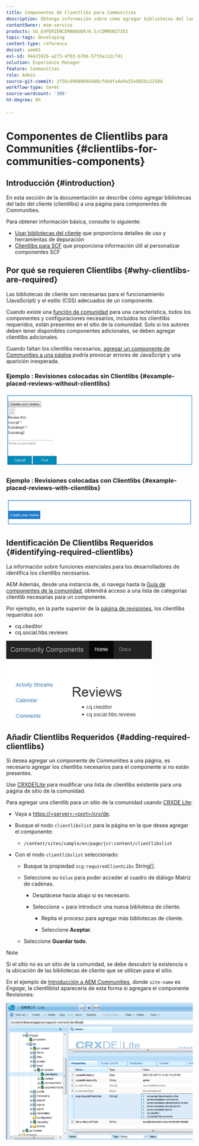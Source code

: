 ```yaml
---
title: Componentes de Clientlibs para Communities
description: Obtenga información sobre cómo agregar bibliotecas del lado del cliente (clientlibs) a una página para que pueda recopilar detalles de uso y utilizar herramientas de depuración para componentes de Communities.
contentOwner: msm-service
products: SG_EXPERIENCEMANAGER/6.5/COMMUNITIES
topic-tags: developing
content-type: reference
docset: aem65
exl-id: 94415926-a273-4f03-b7b6-57fdac12c741
solution: Experience Manager
feature: Communities
role: Admin
source-git-commit: 1f56c99980846400cfde8fa4e9a55e885bc2258d
workflow-type: tm+mt
source-wordcount: '388'
ht-degree: 0%

---
```


# Componentes de Clientlibs para Communities {#clientlibs-for-communities-components}

## Introducción {#introduction}

En esta sección de la documentación se describe cómo agregar bibliotecas del lado del cliente (clientlibs) a una página para componentes de Communities.

Para obtener información básica, consulte lo siguiente:

* [Usar bibliotecas del cliente](/help/sites-developing/clientlibs.md) que proporciona detalles de uso y herramientas de depuración
* [Clientlibs para SCF](/help/communities/client-customize.md#clientlibs) que proporciona información útil al personalizar componentes SCF


## Por qué se requieren Clientlibs {#why-clientlibs-are-required}

Las bibliotecas de cliente son necesarias para el funcionamiento (JavaScript) y el estilo (CSS) adecuados de un componente.

Cuando existe una [función de comunidad](/help/communities/functions.md) para una característica, todos los componentes y configuraciones necesarios, incluidos los clientlibs requeridos, están presentes en el sitio de la comunidad. Solo si los autores deben tener disponibles componentes adicionales, se deben agregar clientlibs adicionales.

Cuando faltan los clientlibs necesarios, [agregar un componente de Communities a una página](/help/communities/author-communities.md) podría provocar errores de JavaScript y una aparición inesperada.

### Ejemplo : Revisiones colocadas sin Clientlibs {#example-placed-reviews-without-clientlibs}

![calificaciones](assets/placed-reviews.png)

### Ejemplo : Revisiones colocadas con Clientlibs {#example-placed-reviews-with-clientlibs}

![reseñas-clientlibs](assets/reviews-clientlibs.png)

## Identificación De Clientlibs Requeridos {#identifying-required-clientlibs}

La información sobre funciones esenciales para los desarrolladores de identifica los clientlibs necesarios.

AEM Además, desde una instancia de, si navega hasta la [Guía de componentes de la comunidad](/help/communities/components-guide.md), obtendrá acceso a una lista de categorías clientlib necesarias para un componente.

Por ejemplo, en la parte superior de la [página de revisiones](https://localhost:4502/content/community-components/en/reviews.html), los clientlibs requeridos son

* cq.ckeditor
* cq.social.hbs.reviews

![clientlibs-review](assets/clientlibs-reviews.png)

## Añadir Clientlibs Requeridos {#adding-required-clientlibs}

Si desea agregar un componente de Communities a una página, es necesario agregar los clientlibs necesarios para el componente si no están presentes.

Use [CRXDE|Lite](#using-crxde-lite) para modificar una lista de clientlibs existente para una página de sitio de la comunidad.

Para agregar una clientlib para un sitio de la comunidad usando [CRXDE Lite](/help/sites-developing/developing-with-crxde-lite.md):

* Vaya a [https://&lt;server>:&lt;port>/crx/de](https://localhost:4502/crx/de).
* Busque el nodo `clientlibslist` para la página en la que desea agregar el componente:

   * `/content/sites/sample/en/page/jcr:content/clientlibslist`

* Con el nodo `clientlibslist` seleccionado:

   * Busque la propiedad `scg:requiredClientLibs` String[].
   * Seleccione su `Value` para poder acceder al cuadro de diálogo Matriz de cadenas.

      * Desplácese hacia abajo si es necesario.
      * Seleccione + para introducir una nueva biblioteca de cliente.

         * Repita el proceso para agregar más bibliotecas de cliente.

         * Seleccione **Aceptar**.

   * Seleccione **Guardar todo**.

>[!NOTE]
>
>Si el sitio no es un sitio de la comunidad, se debe descubrir la existencia o la ubicación de las bibliotecas de cliente que se utilizan para el sitio.

En el ejemplo de [Introducción a AEM Communities](/help/communities/getting-started.md), donde `site-name` es *Engage*, la clientliblist aparecería de esta forma si agregara el componente Revisiones:

![componente de revisión](assets/review-component.png)

